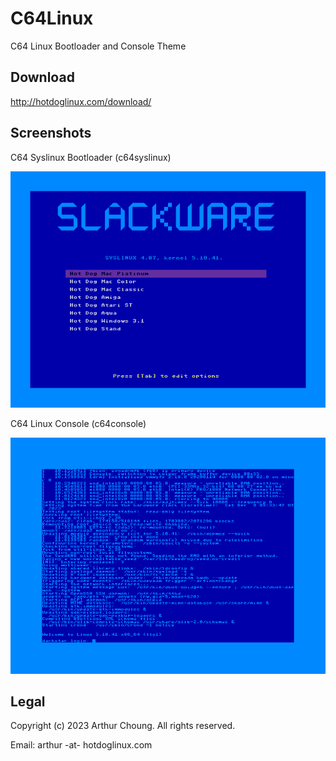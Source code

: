 # C64Linux

C64 Linux Bootloader and Console Theme

## Download

http://hotdoglinux.com/download/

## Screenshots

C64 Syslinux Bootloader (c64syslinux)

![C64 Syslinux Screenshot](Screenshots/c64syslinux-screenshot.png)

C64 Linux Console (c64console)

![C64 Console Screenshot](Screenshots/c64console-screenshot.png)

## Legal

Copyright (c) 2023 Arthur Choung. All rights reserved.

Email: arthur -at- hotdoglinux.com

